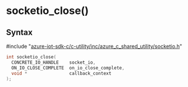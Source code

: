 # socketio_close()

## Syntax

\#include "[azure-iot-sdk-c/c-utility/inc/azure_c_shared_utility/socketio.h](../iot-c-ref-socketio-h.md)"  
```C
int socketio_close(
  CONCRETE_IO_HANDLE    socket_io,
  ON_IO_CLOSE_COMPLETE  on_io_close_complete,
  void *                callback_context
);
```

